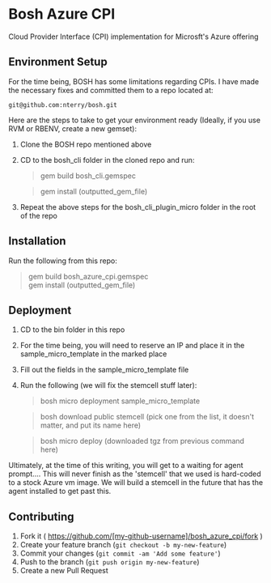 # Bosh Azure CPI

Cloud Provider Interface (CPI) implementation for Microsft's Azure offering


## Environment Setup

For the time being, BOSH has some limitations regarding CPIs. I have made the necessary fixes and committed them to
a repo located at: 

    git@github.com:nterry/bosh.git
    
Here are the steps to take to get your environment ready (Ideally, if you use RVM or RBENV, create a new gemset):
    
1. Clone the BOSH repo mentioned above
2. CD to the bosh_cli folder in the cloned repo and run:

    >gem build bosh_cli.gemspec

    >gem install (outputted_gem_file)
    
3. Repeat the above steps for the bosh_cli_plugin_micro folder in the root of the repo
   

## Installation

Run the following from this repo:

>gem build bosh_azure_cpi.gemspec   
>gem install (outputted_gem_file)
    

## Deployment

1. CD to the bin folder in this repo
2. For the time being, you will need to reserve an IP and place it in the sample_micro_template in the marked place
3. Fill out the fields in the sample_micro_template file
4. Run the following (we will fix the stemcell stuff later):

    >bosh micro deployment sample_micro_template
    
    >bosh download public stemcell (pick one from the list, it doesn't matter, and put its name here)
    
    >bosh micro deploy (downloaded tgz from previous command here)
    
Ultimately, at the time of this writing, you will get to a waiting for agent prompt.... This will never finish as the
'stemcell' that we used is hard-coded to a stock Azure vm image. We will build a stemcell in the future that has the
agent installed to get past this. 


## Contributing

1. Fork it ( https://github.com/[my-github-username]/bosh_azure_cpi/fork )
2. Create your feature branch (`git checkout -b my-new-feature`)
3. Commit your changes (`git commit -am 'Add some feature'`)
4. Push to the branch (`git push origin my-new-feature`)
5. Create a new Pull Request
